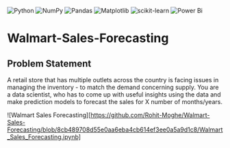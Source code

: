 ![Python](https://img.shields.io/badge/python-3670A0?style=for-the-badge&logo=python&logoColor=ffdd54)
![NumPy](https://img.shields.io/badge/numpy-%23013243.svg?style=for-the-badge&logo=numpy&logoColor=white)
![Pandas](https://img.shields.io/badge/pandas-%23150458.svg?style=for-the-badge&logo=pandas&logoColor=white)
![Matplotlib](https://img.shields.io/badge/Matplotlib-%23ffffff.svg?style=for-the-badge&logo=Matplotlib&logoColor=black)
![scikit-learn](https://img.shields.io/badge/scikit--learn-%23F7931E.svg?style=for-the-badge&logo=scikit-learn&logoColor=white)
![Power Bi](https://img.shields.io/badge/power_bi-F2C811?style=for-the-badge&logo=powerbi&logoColor=black)

# Walmart-Sales-Forecasting

## Problem Statement
A retail store that has multiple outlets across the country is facing issues in managing the inventory - to match the demand concerning supply. You are a data scientist, who has to come up with useful insights using the data and make prediction models to forecast the sales for X number of months/years.

![Walmart Sales Forecasting][https://github.com/Rohit-Moghe/Walmart-Sales-Forecasting/blob/8cb489708d55e0aa6eba4cb614ef3ee0a5a9d1c8/Walmart_Sales_Forecasting.ipynb]
